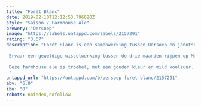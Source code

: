 ```yaml
---
title: "Forêt Blanc"
date: 2019-02-10T12:12:53.796620Z
style: "Saison / Farmhouse Ale"
brewery: "Oersoep"
image: "https://labels.untappd.com/labels/2157291"
rating: "3.67"
description: "Forêt Blanc is een samenwerking tussen Oersoep en janotsBos, een wijnmakerij is Meursault, Bordeaux.  Ervaar een geweldige wisselwerking tussen de drie maanden rijpen op Meursault vaten en het gebruik van Hallertau blanc hoppen.   Deze farmhouse ale is troebel, met een gouden kleur en mild koolzuur. Dit bier heeft een romig mondgevoel gevolgd door aroma’s van perziken, vanille en honing.   "
untappd_url: "https://untappd.com/b/oersoep-foret-blanc/2157291"
abv: "6.0"
ibu: "0"
robots: noindex,nofollow
---
```

